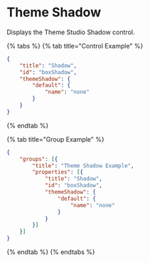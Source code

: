 # Theme Shadow

Displays the Theme Studio Shadow control.

{% tabs %}
{% tab title="Control Example" %}
```json
{
    "title": "Shadow",
    "id": "boxShadow",
    "themeShadow": {
        "default": {
            "name": "none"
        }
    }
}
```
{% endtab %}

{% tab title="Group Example" %}
```json
{
    "groups": [{
        "title": "Theme Shadow Example",
        "properties": [{
            "title": "Shadow",
            "id": "boxShadow",
            "themeShadow": {
                "default": {
                    "name": "none"
                }
            }
        }]
    }]
}
```
{% endtab %}
{% endtabs %}
